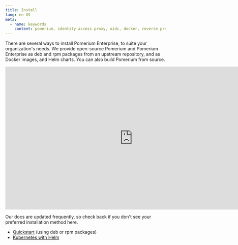 ```yaml
---
title: Install
lang: en-US
meta:
  - name: keywords
    content: pomerium, identity access proxy, oidc, docker, reverse proxy, containers, install, enterprise, console
---
```


There are several ways to install Pomerium Enterprise, to suite your organization's needs. We provide open-source Pomerium and Pomerium Enterprise as deb and rpm packages from an upstream repository, and as Docker images, and Helm charts. You can also build Pomerium from source.

<center>
<iframe width="800" height="450" src="https://www.youtube.com/embed/NrRwisO9sDg?rel=0" title="YouTube video player" frameborder="0" allow="accelerometer; autoplay; clipboard-write; encrypted-media; gyroscope; picture-in-picture" allowfullscreen></iframe>
</center>

Our docs are updated frequently, so check back if you don't see your preferred installation method here.

- [Quickstart](/enterprise/install/quickstart) (using deb or rpm packages)
- [Kubernetes with Helm](/enterprise/install/helm.md)
